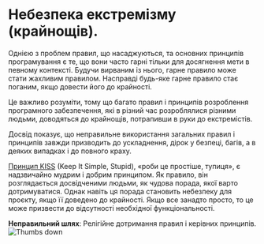 ﻿# Небезпека екстремізму (крайнощів). #

Однією з проблем правил, що насаджуються, та основних принципів програмування є те, що вони часто гарні тільки для досягнення мети в певному контексті. Будучи вирваним із нього, гарне правило може стати жахливим правилом. Насправді будь-яке гарне правило стає поганим, якщо довести його до крайності.

Це важливо розуміти, тому що багато правил і принципів розроблення програмного забезпечення, які в різний час розроблялися різними людьми, доводяться до крайнощів, потрапивши в руки до екстремістів.

Досвід показує, що неправильне використання загальних правил і принципів завжди призводить до ускладнення, дірок у безпеці, багів, а в деяких випадках і до повного краху.

[Принцип KISS](https://en.wikipedia.org/wiki/KISS_principle) (Keep It Simple, Stupid), «роби це простіше, тупиця», є надзвичайно мудрим і добрим принципом. Як правило, він розглядається досвідченими людьми, як чудова порада, якої варто дотримуватися. Однак навіть ця порада становить небезпеку для проєкту, якщо її доведено до крайності. Якщо все занадто просто, то це може призвести до відсутності необхідної функціональності.

**Неправильний шлях**: Релігійне дотримання правил і керівних принципів. ![Thumbs down](/img/thumbs-down.png)
